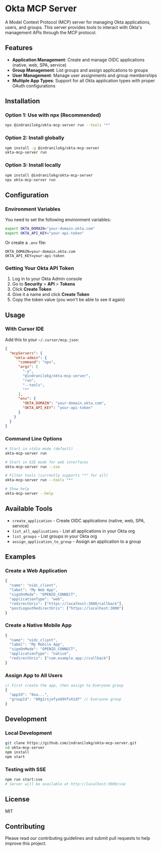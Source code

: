 # Okta MCP Server

A Model Context Protocol (MCP) server for managing Okta applications, users, and groups. This server provides tools to interact with Okta's management APIs through the MCP protocol.

## Features

- **Application Management**: Create and manage OIDC applications (native, web, SPA, service)
- **Group Management**: List groups and assign applications to groups
- **User Management**: Manage user assignments and group memberships
- **Multiple App Types**: Support for all Okta application types with proper OAuth configurations

## Installation

### Option 1: Use with npx (Recommended)
```bash
npx @indranilokg/okta-mcp-server run --tools "*"
```

### Option 2: Install globally
```bash
npm install -g @indranilokg/okta-mcp-server
okta-mcp-server run
```

### Option 3: Install locally
```bash
npm install @indranilokg/okta-mcp-server
npx okta-mcp-server run
```

## Configuration

### Environment Variables

You need to set the following environment variables:

```bash
export OKTA_DOMAIN="your-domain.okta.com"
export OKTA_API_KEY="your-api-token"
```

Or create a `.env` file:
```
OKTA_DOMAIN=your-domain.okta.com
OKTA_API_KEY=your-api-token
```

### Getting Your Okta API Token

1. Log in to your Okta Admin console
2. Go to **Security** > **API** > **Tokens**
3. Click **Create Token**
4. Give it a name and click **Create Token**
5. Copy the token value (you won't be able to see it again)

## Usage

### With Cursor IDE

Add this to your `~/.cursor/mcp.json`:

```json
{
  "mcpServers": {
    "okta-admin": {
      "command": "npx",
      "args": [
        "-y",
        "@indranilokg/okta-mcp-server",
        "run",
        "--tools",
        "*"
      ],
      "env": {
        "OKTA_DOMAIN": "your-domain.okta.com",
        "OKTA_API_KEY": "your-api-token"
      }
    }
  }
}
```

### Command Line Options

```bash
# Start in stdio mode (default)
okta-mcp-server run

# Start in SSE mode for web interfaces
okta-mcp-server run --sse

# Filter tools (currently supports "*" for all)
okta-mcp-server run --tools "*"

# Show help
okta-mcp-server --help
```

## Available Tools

- `create_application` - Create OIDC applications (native, web, SPA, service)
- `list_all_applications` - List all applications in your Okta org
- `list_groups` - List groups in your Okta org  
- `assign_application_to_group` - Assign an application to a group

## Examples

### Create a Web Application
```javascript
{
  "name": "oidc_client",
  "label": "My Web App",
  "signOnMode": "OPENID_CONNECT", 
  "applicationType": "web",
  "redirectUris": ["https://localhost:3000/callback"],
  "postLogoutRedirectUris": ["https://localhost:3000"]
}
```

### Create a Native Mobile App
```javascript
{
  "name": "oidc_client",
  "label": "My Mobile App",
  "signOnMode": "OPENID_CONNECT",
  "applicationType": "native", 
  "redirectUris": ["com.example.app://callback"]
}
```

### Assign App to All Users
```javascript
// First create the app, then assign to Everyone group
{
  "appId": "0oa...",
  "groupId": "00g1rsjefyoO9VfxX1d7" // Everyone group
}
```

## Development

### Local Development
```bash
git clone https://github.com/indranilokg/okta-mcp-server.git
cd okta-mcp-server
npm install
npm start
```

### Testing with SSE
```bash
npm run start:sse
# Server will be available at http://localhost:3000/sse
```

## License

MIT

## Contributing

Please read our contributing guidelines and submit pull requests to help improve this project.
